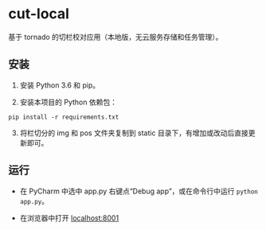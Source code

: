 # cut-local

基于 tornado 的切栏校对应用（本地版，无云服务存储和任务管理）。

## 安装

1. 安装 Python 3.6 和 pip。

2. 安装本项目的 Python 依赖包：
```
pip install -r requirements.txt
```

3. 将栏切分的 img 和 pos 文件夹复制到 static 目录下，有增加或改动后直接更新即可。

## 运行

- 在 PyCharm 中选中 app.py 右键点“Debug app”，或在命令行中运行 `python app.py`。

- 在浏览器中打开 [localhost:8001](http://localhost:8001)
